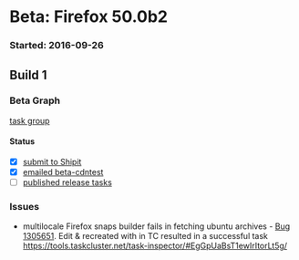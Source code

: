 # Beta: Firefox 50.0b2

### Started: 2016-09-26

## Build 1

### Beta Graph
[task group](https://tools.taskcluster.net/push-inspector/#/yKfsGI1iQJicSmNb2J3UMw)


#### Status
- [x] [submit to Shipit](https://wiki.mozilla.org/Release:Release_Automation_on_Mercurial:Starting_a_Release#Submit_to_Ship_It)
- [x] [emailed beta-cdntest](../how-tos/relpro.md#1-email-drivers-re-release-live-on-test-channel)
- [ ] [published release tasks](../how-tos/relpro.md#3-publish-release)

### Issues
- multilocale Firefox snaps builder fails in fetching ubuntu archives - [Bug 1305651](https://bugzil.la/1305651). Edit & recreated with <apt-get update> in TC resulted in a successful task https://tools.taskcluster.net/task-inspector/#EgGpUaBsT1ewIrItorLt5g/


